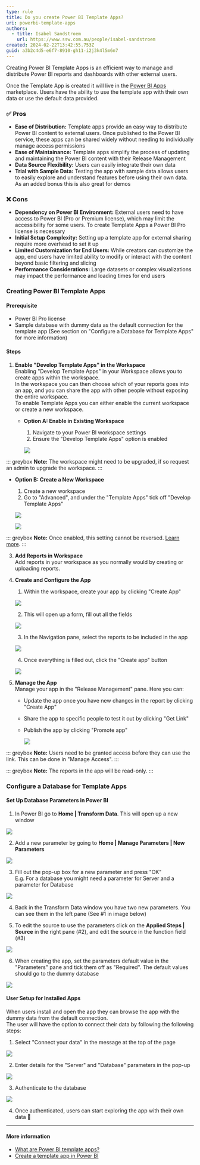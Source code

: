 ```yaml
---
type: rule
title: Do you create Power BI Template Apps?
uri: powerbi-template-apps
authors:
  - title: Isabel Sandstroem
    url: https://www.ssw.com.au/people/isabel-sandstroem
created: 2024-02-22T13:42:55.753Z
guid: a3b2c4d5-e6f7-8910-gh11-i2j3k4l5m6n7
---
```


Creating Power BI Template Apps is an efficient way to manage and distribute Power BI reports and dashboards with other external users.

Once the Template App is created it will live in the [Power BI Apps](https://app.powerbi.com/groups/me/getapps/apps) marketplace. Users have the ability to use the template app with their own data or use the default data provided.

<!--endintro-->

### ✅ Pros

- **Ease of Distribution:** Template apps provide an easy way to distribute Power BI content to external users. Once published to the Power BI service, these apps can be shared widely without needing to individually manage access permissions
- **Ease of Maintainance:** Template apps simplify the process of updating and maintaining the Power BI content with their Release Management
- **Data Source Flexibility:** Users can easily integrate their own data
- **Trial with Sample Data:** Testing the app with sample data allows users to easily explore and understand features before using their own data. As an added bonus this is also great for demos

### ❌ Cons

- **Dependency on Power BI Environment:** External users need to have access to Power BI (Pro or Premium license), which may limit the accessibility for some users. To create Template Apps a Power BI Pro license is necessary
- **Initial Setup Complexity:** Setting up a template app for external sharing require more overhead to set it up
- **Limited Customization for End Users:** While creators can customize the app, end users have limited ability to modify or interact with the content beyond basic filtering and slicing
- **Performance Considerations:** Large datasets or complex visualizations may impact the performance and loading times for end users

### Creating Power BI Template Apps

#### Prerequisite
* Power BI Pro license
* Sample database with dummy data as the default connection for the template app (See section on "Configure a Database for Template Apps" for more information) 

#### Steps

1. **Enable "Develop Template Apps" in the Workspace**  
Enabling "Develop Template Apps" in your Workspace allows you to create apps within the workspace.  
In the workspace you can then choose which of your reports goes into an app, and you can share the app with other people without exposing the entire workspace.  
To enable Template Apps you can either enable the current workspace or create a new workspace.

    - **Option A: Enable in Existing Workspace**
      1. Navigate to your Power BI workspace settings
      2. Ensure the "Develop Template Apps" option is enabled
      
        ![](workspace-settings.png)  
      
::: greybox
**Note:** The workspace might need to be upgraded, if so request an admin to upgrade the workspace.
:::

   - **Option B: Create a New Workspace**
     1. Create a new workspace 
     2. Go to "Advanced", and under the "Template Apps" tick off "Develop Template Apps"
       
       ![](create-workspace-click-advanced.png)
       
       ![](create-workspace-tick.png)
   
::: greybox
**Note:** Once enabled, this setting cannot be reversed. [Learn more](https://community.fabric.microsoft.com/t5/Service/Workspace-develop-a-template-app-option-is-greyed-out/m-p/2319432).
:::

3. **Add Reports in Workspace**   
Add reports in your workspace as you normally would by creating or uploading reports.

4. **Create and Configure the App**
   1. Within the workspace, create your app by clicking "Create App"
   
     ![](create-app.png)

   2. This will open up a form, fill out all the fields
   
     ![](create-app-form.png)

   3. In the Navigation pane, select the reports to be included in the app
   
     ![](create-app-select-reports.png)

   4. Once everything is filled out, click the "Create app" button
   
     ![](create-app-button.png)

5. **Manage the App**  
Manage your app in the "Release Management" pane. Here you can:
   - Update the app once you have new changes in the report by clicking "Create App"
   - Share the app to specific people to test it out by clicking "Get Link"
   - Publish the app by clicking "Promote app"
   
     ![](release-management.png)

::: greybox
**Note:** Users need to be granted access before they can use the link. This can be done in "Manage Access".
:::

::: greybox
**Note:** The reports in the app will be read-only.
:::

### Configure a Database for Template Apps

#### Set Up Database Parameters in Power BI

1. In Power BI go to **Home | Transform Data**. This will open up a new window

  ![](powerbi-transform-data.png)

2. Add a new parameter by going to **Home | Manage Parameters | New Parameters**

  ![](powerbi-manage-parameters.png)

3. Fill out the pop-up box for a new parameter and press "OK"   
  E.g. For a database you might need a parameter for Server and a parameter for Database
  
  ![](powerbi-manage-parameters-popup.png)

4. Back in the Transform Data window you have two new parameters. You can see them in the left pane (See #1 in image below)

5. To edit the source to use the parameters click on the **Applied Steps | Source** in the right pane (#2), and edit the source in the function field (#3)

  ![](powerbi-transform-data-parameters.png)

6. When creating the app, set the parameters default value in the "Parameters" pane and tick them off as "Required". The default values should go to the dummy database

  ![](create-app-database-parameters.png)

#### User Setup for Installed Apps

When users install and open the app they can browse the app with the dummy data from the default connection.  
The user will have the option to connect their data by following the following steps:

1. Select "Connect your data" in the message at the top of the page

  ![](app-connect-data.png)

2. Enter details for the "Server" and "Database" parameters in the pop-up

  ![](app-connect-data-enter-details.png)

3. Authenticate to the database

  ![](app-connect-data-authenticate.png)

4. Once authenticated, users can start exploring the app with their own data 🚀

---

#### More information
- [What are Power BI template apps?](https://learn.microsoft.com/en-us/power-bi/connect-data/service-template-apps-overview)
- [Create a template app in Power BI](https://learn.microsoft.com/en-us/power-bi/connect-data/service-template-apps-create)
